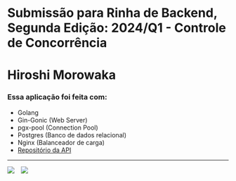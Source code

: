# Submissão para Rinha de Backend, Segunda Edição: 2024/Q1 - Controle de Concorrência

# Hiroshi Morowaka

### Essa aplicação foi feita com:
- Golang 
- Gin-Gonic (Web Server)
- pgx-pool (Connection Pool)
- Postgres (Banco de dados relacional)
- Nginx (Balanceador de carga)
- [Repositório da API](https://github.com/hiroshimorowaka/rinha-backend-2024-golang)

<hr>
<div style="display: flex; gap: 15px;">
 <a href = "mailto:guilhermecabral1204@gmail.com"><img src="https://img.shields.io/badge/-Gmail-%23333?style=for-the-badge&logo=gmail&logoColor=white" target="_blank"></a>
 <a href = "https://twitter.com/hiroshi_morowak"><img src="https://img.shields.io/badge/Twitter-1DA1F2?style=for-the-badge&logo=twitter&logoColor=white" target="_blank"></a>
 <div>
 
 <hr>